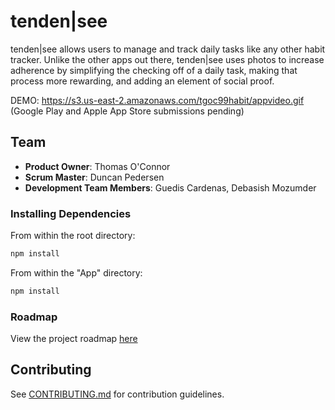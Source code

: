 # tenden|see

tenden|see allows users to manage and track daily tasks like any other habit tracker.  Unlike the other apps out there, tenden|see uses photos to increase adherence by simplifying the checking off of a daily task, making that process more rewarding, and adding an element of social proof.

DEMO: https://s3.us-east-2.amazonaws.com/tgoc99habit/appvideo.gif
(Google Play and Apple App Store submissions pending)

## Team

  - __Product Owner__: Thomas O'Connor
  - __Scrum Master__: Duncan Pedersen
  - __Development Team Members__: Guedis Cardenas, Debasish Mozumder

### Installing Dependencies

From within the root directory:

```sh
npm install
```

From within the "App" directory:

```sh
npm install
```

### Roadmap

View the project roadmap [here](LINK_TO_PROJECT_ISSUES)


## Contributing

See [CONTRIBUTING.md](_CONTRIBUTING.md) for contribution guidelines.
